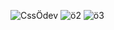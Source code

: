 
![CssÖdev](https://github.com/YnsyFrkn/Css-Odev-1/assets/122090059/8349ed59-d52b-44cd-b095-8ecc6a4db78f)
![ö2](https://github.com/YnsyFrkn/Css-Odev-1/assets/122090059/cd2a6c07-2ff7-43cf-a915-044265ff95c5)
![ö3](https://github.com/YnsyFrkn/Css-Odev-1/assets/122090059/6f88fd3a-ac8b-4337-88d2-bd41165071a5)
